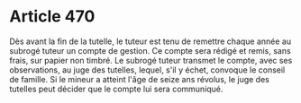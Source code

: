 # Article 470

Dès avant la fin de la tutelle, le tuteur est tenu de remettre chaque année au subrogé tuteur un compte de gestion. Ce compte sera rédigé et remis, sans frais, sur papier non timbré.   Le subrogé tuteur transmet le compte, avec ses observations, au juge des tutelles, lequel, s'il y échet, convoque le conseil de famille.   Si le mineur a atteint l'âge de seize ans révolus, le juge des tutelles peut décider que le compte lui sera communiqué.